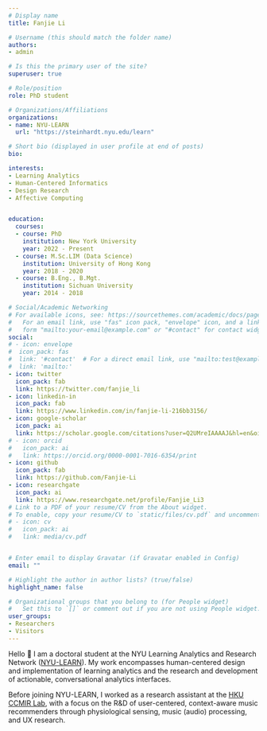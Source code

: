 ```yaml
---
# Display name
title: Fanjie Li

# Username (this should match the folder name)
authors:
- admin

# Is this the primary user of the site?
superuser: true

# Role/position
role: PhD student

# Organizations/Affiliations
organizations:
- name: NYU-LEARN
  url: "https://steinhardt.nyu.edu/learn"

# Short bio (displayed in user profile at end of posts)
bio: 

interests:
- Learning Analytics
- Human-Centered Informatics
- Design Research
- Affective Computing


education:
  courses:
  - course: PhD
    institution: New York University
    year: 2022 - Present
  - course: M.Sc.LIM (Data Science)
    institution: University of Hong Kong
    year: 2018 - 2020
  - course: B.Eng., B.Mgt. 
    institution: Sichuan University
    year: 2014 - 2018

# Social/Academic Networking
# For available icons, see: https://sourcethemes.com/academic/docs/page-builder/#icons
#   For an email link, use "fas" icon pack, "envelope" icon, and a link in the
#   form "mailto:your-email@example.com" or "#contact" for contact widget.
social:
# - icon: envelope
#  icon_pack: fas
#  link: '#contact'  # For a direct email link, use "mailto:test@example.org".
#  link: 'mailto:'
- icon: twitter
  icon_pack: fab
  link: https://twitter.com/fanjie_li
- icon: linkedin-in
  icon_pack: fab
  link: https://www.linkedin.com/in/fanjie-li-216bb3156/
- icon: google-scholar
  icon_pack: ai
  link: https://scholar.google.com/citations?user=Q2UMreIAAAAJ&hl=en&oi=ao
# - icon: orcid
#   icon_pack: ai
#   link: https://orcid.org/0000-0001-7016-6354/print
- icon: github
  icon_pack: fab
  link: https://github.com/Fanjie-Li
- icon: researchgate
  icon_pack: ai
  link: https://www.researchgate.net/profile/Fanjie_Li3
# Link to a PDF of your resume/CV from the About widget.
# To enable, copy your resume/CV to `static/files/cv.pdf` and uncomment the lines below.
# - icon: cv
#   icon_pack: ai
#   link: media/cv.pdf


# Enter email to display Gravatar (if Gravatar enabled in Config)
email: ""

# Highlight the author in author lists? (true/false)
highlight_name: false

# Organizational groups that you belong to (for People widget)
#   Set this to `[]` or comment out if you are not using People widget.
user_groups:
- Researchers
- Visitors
---
```


Hello 👋 I am a doctoral student at the NYU Learning Analytics and Research Network ([NYU-LEARN](https://steinhardt.nyu.edu/learn)). My work encompasses human-centered design and implementation of learning analytics and the research and development of actionable, conversational analytics interfaces. 

Before joining NYU-LEARN, I worked as a research assistant at the [HKU CCMIR Lab](http://ccmir.cite.hku.hk/), with a focus on the R&D of user-centered, context-aware music recommenders through physiological sensing, music (audio) processing, and UX research.
